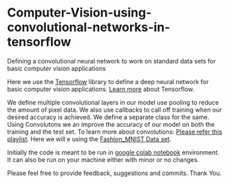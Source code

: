 # Computer-Vision-using-convolutional-networks-in-tensorflow
Defining a convolutional neural network to work on standard data sets for basic computer vision applications 

Here we use the [Tensorflow](https://www.tensorflow.org/) library to define a deep neural network for basic computer vision applications.
[Learn more](https://www.tensorflow.org/guide) about Tensorflow.

We define multiple convolutional layers in our model use pooling to reduce the amount of pixel data. 
We also use callbacks to call off training when our desired accuracy is achieved. We define a separate class for the same.
Using Convolutons we an improve the accuracy of our model on both the training and the test set. To learn more about convolutions: 
[Please refer this playlist](https://bit.ly/2UGa7uH).
Here we will e using the [Fashion_MNIST Data set](https://github.com/zalandoresearch/fashion-mnist).

Initially the code is meant to be run in [google colab notebook](https://colab.research.google.com/notebooks/intro.ipynb) environment. It can also be run on your machine either with minor or no changes.

Please feel free to provide feedback, suggestions and commits.
Thank You.


